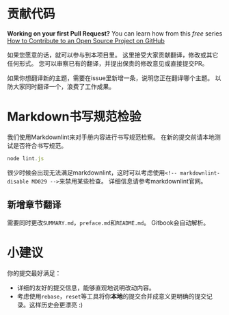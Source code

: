 # 贡献代码

**Working on your first Pull Request?** You can learn how from this *free* series [How to Contribute to an Open Source Project on GitHub](https://egghead.io/series/how-to-contribute-to-an-open-source-project-on-github)

如果您愿意的话，就可以参与到本项目里。
这里接受大家贡献翻译，修改或其它任何形式。
您可以审察已有的翻译，并提出保贵的修改意见或直接提交PR。

如果你想翻译新的主题，需要在issue里新增一条，说明您正在翻译哪个主题。
以防大家同时翻译一个，浪费了工作成果。


# Markdown书写规范检验

我们使用Markdownlint来对手册内容进行书写规范检察。
在新的提交前请本地测试是否符合书写规范。

```js
node lint.js
```

很少时候会出现无法满足markdownlint，这时可以考虑使用`<!-- markdownlint-disable MD029 -->`来禁用某些检查。
详细信息请参考markdownlint官网。


## 新增章节翻译

需要同时更改`SUMMARY.md`，`preface.md`和`README.md`。
Gitbook会自动解析。


# 小建议

你的提交最好满足：

* 详细的友好的提交信息，能够直观地说明改动内容。
* 考虑使用`rebase`，`reset`等工具将你**本地**的提交合并成意义更明确的提交记录。这样历史会更漂亮 :)
